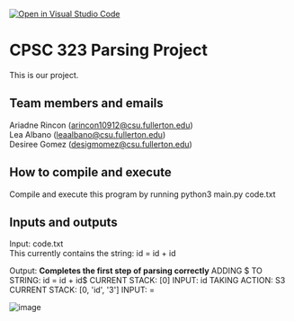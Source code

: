 [![Open in Visual Studio Code](https://classroom.github.com/assets/open-in-vscode-c66648af7eb3fe8bc4f294546bfd86ef473780cde1dea487d3c4ff354943c9ae.svg)](https://classroom.github.com/online_ide?assignment_repo_id=7721652&assignment_repo_type=AssignmentRepo)
# CPSC 323 Parsing Project

This is our project.

## Team members and emails

Ariadne Rincon (arincon10912@csu.fullerton.edu)  
Lea Albano (leaalbano@csu.fullerton.edu)  
Desiree Gomez (desigmomez@csu.fullerton.edu)  

## How to compile and execute

Compile and execute this program by running python3 main.py code.txt  

## Inputs and outputs
Input: code.txt  
This currently contains the string: id = id + id  

Output: 
**Completes the first step of parsing correctly**
ADDING $ TO STRING: id = id + id$
CURRENT STACK: [0]
INPUT: id
TAKING ACTION: S3
CURRENT STACK: [0, 'id', '3']
INPUT: =

![image](https://user-images.githubusercontent.com/54596709/168888352-f4522dda-e0c9-46c8-b85b-159557e9b05d.png)
